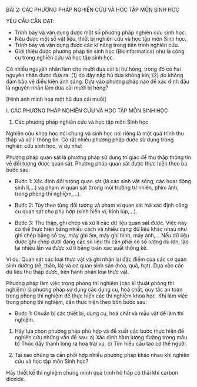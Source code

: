 BÀI 2: CÁC PHƯƠNG PHÁP NGHIÊN CỨU VÀ HỌC TẬP MÔN SINH HỌC

YÊU CẦU CẦN ĐẠT:
- Trình bày và vận dụng được một số phương pháp nghiên cứu sinh học.
- Nêu được một số vật liệu, thiết bị nghiên cứu và học tập môn Sinh học.
- Trình bày và vận dụng được các kĩ năng trong tiến trình nghiên cứu.
- Giới thiệu được phương pháp tin sinh học (Bioinformatics) như là công cụ trong nghiên cứu và học tập sinh học.

Có nhiều nguyên nhân làm cho mười dưa cải bị hư hỏng, trong đó có hai nguyên nhân được đưa ra: (1) do đậy nắp hũ dưa không kín; (2) do không đảm bảo vệ điều kiện ánh sáng. Dựa vào phương pháp nào để xác định đâu là nguyên nhân làm dưa cải mười bị hỏng?

[Hình ảnh minh họa một hũ dưa cải muối]

I. CÁC PHƯƠNG PHÁP NGHIÊN CỨU VÀ HỌC TẬP MÔN SINH HỌC

1. Các phương pháp nghiên cứu và học tập môn Sinh học

Nghiên cứu khoa học nói chung và sinh học nói riêng là một quá trình thu thập và xử lí thông tin. Có rất nhiều phương pháp được sử dụng trong nghiên cứu sinh học, ví dụ như:

Phương pháp quan sát là phương pháp sử dụng trí giác để thu thập thông tin về đối tượng được quan sát. Phương pháp quan sát được thực hiện theo ba bước sau:

- Bước 1: Xác định đối tượng quan sát (là các sinh vật sống, các hoạt động sinh lí,...) và phạm vi quan sát (trong môi trường tự nhiên, phim ảnh, trong phòng thí nghiệm,...).

- Bước 2: Tùy theo từng đối tượng và phạm vi quan sát mà xác định công cụ quan sát cho phù hợp (kính hiển vi, kính lúp,...).

- Bước 3: Thu thập, ghi chép và xử lí các dữ liệu quan sát được. Việc này có thể thực hiện bằng nhiều cách và nhiều dạng dữ liệu khác nhau như ghi chép bằng sổ tay, máy ghi âm, máy ghi hình, máy ảnh,... Nếu dữ liệu được ghi chép dưới dạng các số liệu thì cần phải có số lượng đủ lớn, lặp lại nhiều lần và được xử lí bằng toán xác suất thống kê.

Ví dụ: Quan sát các loại thực vật và ghi nhận lại đặc điểm của các cơ quan sinh dưỡng (rễ, thân, lá) và cơ quan sinh sản (hoa, quả, hạt). Dựa vào các dữ liệu thu thập được, tiến hành phân loại thực vật.

Phương pháp làm việc trong phòng thí nghiệm (các kĩ thuật phòng thí nghiệm) là phương pháp sử dụng các dụng cụ, hoá chất, quy tắc an toàn trong phòng thí nghiệm để thực hiện các thí nghiệm khoa học. Khi làm việc trong phòng thí nghiệm, cần thực hiện theo bốn bước sau:

- Bước 1: Chuẩn bị các thiết bị, dụng cụ, hoá chất và mẫu vật để làm thí nghiệm.

1. Hãy lựa chọn phương pháp phù hợp và đề xuất các bước thực hiện để nghiên cứu những vấn đề sau:
a) Xác định hàm lượng đường trong máu.
b) Thúc đẩy thanh long ra hoa trái vụ.
c) Tìm hiểu cấu tạo cơ thể người.

2. Tại sao chúng ta cần phối hợp nhiều phương pháp khác nhau khi nghiên cứu và học tập môn Sinh học?

Hãy thiết kế thí nghiệm chứng minh quá trình hô hấp có thải khí carbon dioxide.